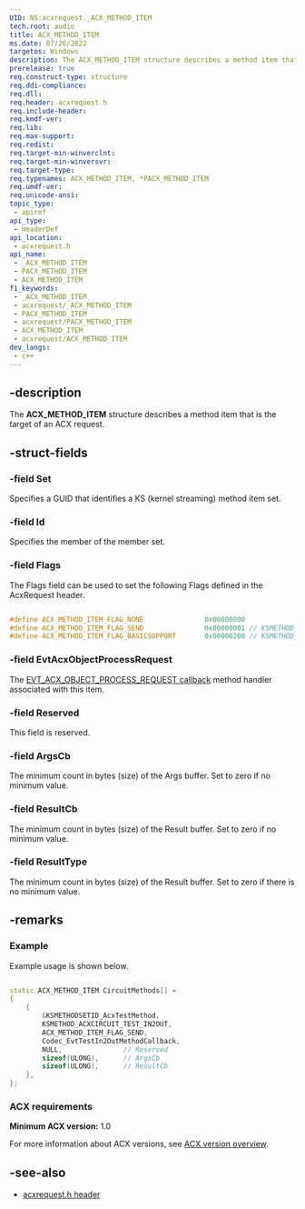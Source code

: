 ```yaml
---
UID: NS:acxrequest._ACX_METHOD_ITEM
tech.root: audio
title: ACX_METHOD_ITEM
ms.date: 07/26/2022
targetos: Windows
description: The ACX_METHOD_ITEM structure describes a method item that is the target of an ACX request.
prerelease: true
req.construct-type: structure
req.ddi-compliance: 
req.dll: 
req.header: acxrequest.h
req.include-header: 
req.kmdf-ver: 
req.lib: 
req.max-support: 
req.redist: 
req.target-min-winverclnt: 
req.target-min-winversvr: 
req.target-type: 
req.typenames: ACX_METHOD_ITEM, *PACX_METHOD_ITEM
req.umdf-ver: 
req.unicode-ansi: 
topic_type:
 - apiref
api_type:
 - HeaderDef
api_location:
 - acxrequest.h
api_name:
 - _ACX_METHOD_ITEM
 - PACX_METHOD_ITEM
 - ACX_METHOD_ITEM
f1_keywords:
 - _ACX_METHOD_ITEM
 - acxrequest/_ACX_METHOD_ITEM
 - PACX_METHOD_ITEM
 - acxrequest/PACX_METHOD_ITEM
 - ACX_METHOD_ITEM
 - acxrequest/ACX_METHOD_ITEM
dev_langs:
 - c++
---
```


## -description

The **ACX_METHOD_ITEM** structure describes a method item that is the target of an ACX request.

## -struct-fields

### -field Set

Specifies a GUID that identifies a KS (kernel streaming) method item set.

### -field Id

Specifies the member of the member set.

### -field Flags

The Flags field can be used to set the following Flags defined in the AcxRequest header.

```cpp

#define ACX_METHOD_ITEM_FLAG_NONE               0x00000000
#define ACX_METHOD_ITEM_FLAG_SEND               0x00000001 // KSMETHOD_TYPE_SEND
#define ACX_METHOD_ITEM_FLAG_BASICSUPPORT       0x00000200 // KSMETHOD_TYPE_BASICSUPPORT

```

### -field EvtAcxObjectProcessRequest

The [EVT_ACX_OBJECT_PROCESS_REQUEST callback](nc-acxrequest-evt_acx_object_process_event_request.md) method handler associated with this item.

### -field Reserved

This field is reserved.

### -field ArgsCb

The minimum count in bytes (size) of the Args buffer. Set to zero if no minimum value.

### -field ResultCb

The minimum count in bytes (size) of the Result buffer. Set to zero if no minimum value.

### -field ResultType

The minimum count in bytes (size) of the Result buffer. Set to zero if there is no minimum value.

## -remarks

### Example

Example usage is shown below.

```cpp

static ACX_METHOD_ITEM CircuitMethods[] =
{
    {
        &KSMETHODSETID_AcxTestMethod,
        KSMETHOD_ACXCIRCUIT_TEST_IN2OUT,
        ACX_METHOD_ITEM_FLAG_SEND,
        Codec_EvtTestIn2OutMethodCallback,
        NULL,               // Reserved
        sizeof(ULONG),      // ArgsCb
        sizeof(ULONG),      // ResultCb
    },
};

```

### ACX requirements

**Minimum ACX version:** 1.0

For more information about ACX versions, see [ACX version overview](/windows-hardware/drivers/audio/acx-version-overview).

## -see-also

- [acxrequest.h header](index.md)
